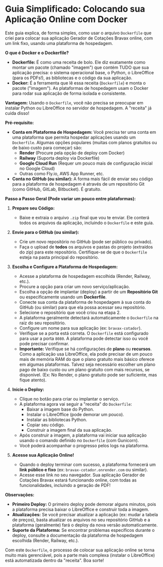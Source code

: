 # Guia Simplificado: Colocando sua Aplicação Online com Docker

Este guia explica, de forma simples, como usar o arquivo `Dockerfile` que criei para colocar sua aplicação Gerador de Cotações Bravax online, com um link fixo, usando uma plataforma de hospedagem.

**O que é Docker e o Dockerfile?**

*   **Dockerfile:** É como uma receita de bolo. Ele diz exatamente como montar um pacote (chamado "imagem") que contém TUDO que sua aplicação precisa: o sistema operacional base, o Python, o LibreOffice (para os PDFs!), as bibliotecas e o código da sua aplicação.
*   **Docker:** É a ferramenta que lê essa receita (`Dockerfile`) e monta o pacote ("imagem"). As plataformas de hospedagem usam o Docker para rodar sua aplicação de forma isolada e consistente.

**Vantagem:** Usando o `Dockerfile`, você não precisa se preocupar em instalar Python ou LibreOffice no servidor de hospedagem. A "receita" já cuida disso!

**Pré-requisito:**

*   **Conta em Plataforma de Hospedagem:** Você precisa ter uma conta em uma plataforma que permita hospedar aplicações usando um `Dockerfile`. Algumas opções populares (muitas com planos gratuitos ou de baixo custo para começar) são:
    *   **Render** (Procure pela opção de deploy com Docker)
    *   **Railway** (Suporta deploy via Dockerfile)
    *   **Google Cloud Run** (Requer um pouco mais de configuração inicial no Google Cloud)
    *   Outras como Fly.io, AWS App Runner, etc.
*   **Conta no GitHub (ou similar):** A forma mais fácil de enviar seu código para a plataforma de hospedagem é através de um repositório Git (como GitHub, GitLab, Bitbucket). É gratuito.

**Passo a Passo Geral (Pode variar um pouco entre plataformas):**

1.  **Prepare seu Código:**
    *   Baixe e extraia o arquivo `.zip` final que vou te enviar. Ele conterá todos os arquivos da aplicação, incluindo o `Dockerfile` e este guia.

2.  **Envie para o GitHub (ou similar):**
    *   Crie um novo repositório no GitHub (pode ser público ou privado).
    *   Faça o upload de **todos** os arquivos e pastas do projeto (extraídos do zip) para este repositório. Certifique-se de que o `Dockerfile` esteja na pasta principal do repositório.

3.  **Escolha e Configure a Plataforma de Hospedagem:**
    *   Acesse a plataforma de hospedagem escolhida (Render, Railway, etc.).
    *   Procure a opção para criar um novo serviço/aplicação.
    *   Escolha a opção de implantar (deploy) a partir de um **Repositório Git** ou especificamente usando um **Dockerfile**.
    *   Conecte sua conta da plataforma de hospedagem à sua conta do GitHub (ou similar) para que ela possa acessar seu repositório.
    *   Selecione o repositório que você criou na etapa 2.
    *   A plataforma geralmente detectará automaticamente o `Dockerfile` na raiz do seu repositório.
    *   Configure um nome para sua aplicação (ex: `bravax-cotador`).
    *   Verifique se a porta está correta. O `Dockerfile` está configurado para usar a porta `8080`. A plataforma pode detectar isso ou você pode precisar confirmar.
    *   **Importante:** Verifique se há configurações de **plano** ou **recursos**. Como a aplicação usa LibreOffice, ela pode precisar de um pouco mais de memória RAM do que o plano gratuito mais básico oferece em algumas plataformas. Talvez seja necessário escolher um plano pago de baixo custo ou um plano gratuito com mais recursos, se disponível. (Ex: No Render, o plano gratuito pode ser suficiente, mas fique atento).

4.  **Inicie o Deploy:**
    *   Clique no botão para criar ou implantar o serviço.
    *   A plataforma agora vai seguir a "receita" do `Dockerfile`:
        *   Baixar a imagem base do Python.
        *   Instalar o LibreOffice (pode demorar um pouco).
        *   Instalar as bibliotecas Python.
        *   Copiar seu código.
        *   Construir a imagem final da sua aplicação.
    *   Após construir a imagem, a plataforma vai iniciar sua aplicação usando o comando definido no `Dockerfile` (com Gunicorn).
    *   Você poderá acompanhar o progresso pelos logs na plataforma.

5.  **Acesse sua Aplicação Online!**
    *   Quando o deploy terminar com sucesso, a plataforma fornecerá um **link público e fixo** (ex: `bravax-cotador.onrender.com` ou similar).
    *   Acesse esse link no seu navegador. Sua aplicação Gerador de Cotações Bravax estará funcionando online, com todas as funcionalidades, incluindo a geração de PDF!

**Observações:**

*   **Primeiro Deploy:** O primeiro deploy pode demorar alguns minutos, pois a plataforma precisa baixar o LibreOffice e construir toda a imagem.
*   **Atualizações:** Se você precisar atualizar a aplicação (ex: mudar a tabela de preços), basta atualizar os arquivos no seu repositório GitHub e a plataforma (geralmente) fará o deploy da nova versão automaticamente.
*   **Suporte da Plataforma:** Se encontrar problemas específicos durante o deploy, consulte a documentação da plataforma de hospedagem escolhida (Render, Railway, etc.).

Com este `Dockerfile`, o processo de colocar sua aplicação online se torna muito mais gerenciável, pois a parte mais complexa (instalar o LibreOffice) está automatizada dentro da "receita". Boa sorte!
